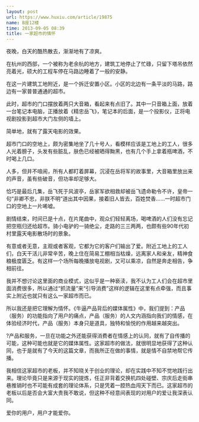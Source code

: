```yaml
---
layout: post
url: https://www.huxiu.com/article/19875
name: B座12楼
time: 2013-09-05 08:39
title: 一家超市的情怀
---
```

夜晚，白天的酷热散去，渐渐地有了凉爽。

在杭州的西部，一个被称为老余杭的地方，建筑工地停止了忙碌，只留下塔吊依然亮着光，硕大的工程车停在马路边睡着了一般的安静。

在这一片建筑工地附近，是一个拆迁安置小区。小区的北边有一条平淡的马路，路边有一家普普通通的超市。

此时，超市的门口摆放着两只大音箱，看起来有点旧了。其中一只音箱上面，放着一台笔记本电脑，正播放着《精忠岳飞》，笔记本的后面，是一个投影仪，正将电视剧投影到超市大门左侧的墙上。

简单地，就有了露天电影的效果。

超市门口的空地上，颇为密集地坐了几十号人，看模样应该是工地上的工人，很多人光着膀子，头发有些脏乱，肤色已经被晒得黝黑，也有几个手上拿着瓶啤酒，不时喝上几口。

人多，但并不喧闹，所有人都盯着屏幕，沉浸在岳将军的故事里，大音箱里放出来的声音，虽有些破音，但功率却足够大。

恰巧是最后几集，岳飞死于风波亭，岳家军欲相救却被岳飞遗命勒令不许，皇帝一句“非卿不忠，非朕不明”道出其中因果，接着旧人皆去，百姓焚香……一时超市门口的空地上一片唏嘘。

剧情结束，时间已是十点，在片尾曲中，观众们轻轻离场，喝啤酒的人们没有忘记把空瓶归还给超市。骑小电驴的一骑绝尘，走路的三三两两，也颇有些90年代初村里露天电影散场时的景象。

有意或者无意，主观或者客观，它都为它的客户们输出了爱。附近工地上的工人们，白天干活儿非常辛苦，晚上住在简易工棚相当枯燥，远离家人和亲友，精神食粮极度匮乏。有这样一个场所每晚播放电视剧，又可以乘凉，自然是奔走相告，争相前往。

我并不想讨论这里面的商业模式，这似乎是一种亵渎，我不认为工人们会在超市里面消费很多，所以通过“抓流量”来“引导消费”这样的逻辑在这里有点牵强，而且事实上附近也就只有这么一家超市而已。

所以我还是把它理解为情怀。《牛逼产品背后的媒体属性》中，我们提到：产品（服务）的功能指向了用户的痛点，产品（服务）的人文内涵指向我们的情感，在体验经济时代，产品（服务）本身只是道具，独特和愉悦的作用越来越突出。

?产品和服务，一旦在功能之外还能获得消费者在情感上的认同，就有了自传播的可能，这种可能也就是它的媒体属性。这家超市的做法，就很明显地获得了这种认同，也于是就有了今天的这篇文章，而我所正在做的事情，就是情不自禁地帮它传播。

我相信这家超市的老板，并不知晓关于创业的理论，却在实践中不知不觉地践行出来。理论毕竟只是来源于现实的提炼，任正非背着交换机四处碰壁、宗庆后走街串巷推销时也不可能有成套的理论体系，只是凭着一腔热血闯天下而已。这家超市的老板以后是否会大富大贵我不敢说，但这种不经意间表现的对用户的爱让我深表认同。

爱你的用户，用户才能爱你。

